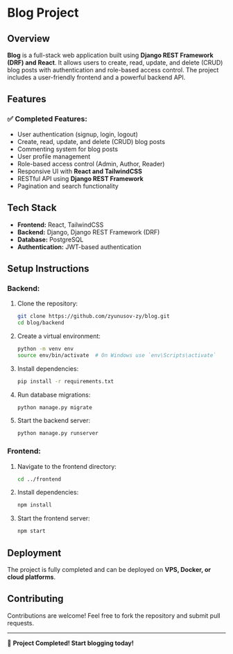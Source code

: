 # Blog Project

## Overview
**Blog** is a full-stack web application built using **Django REST Framework (DRF) and React**. It allows users to create, read, update, and delete (CRUD) blog posts with authentication and role-based access control. The project includes a user-friendly frontend and a powerful backend API.

## Features
### ✅ Completed Features:
- User authentication (signup, login, logout)
- Create, read, update, and delete (CRUD) blog posts
- Commenting system for blog posts
- User profile management
- Role-based access control (Admin, Author, Reader)
- Responsive UI with **React and TailwindCSS**
- RESTful API using **Django REST Framework**
- Pagination and search functionality

## Tech Stack
- **Frontend:** React, TailwindCSS
- **Backend:** Django, Django REST Framework (DRF)
- **Database:** PostgreSQL
- **Authentication:** JWT-based authentication

## Setup Instructions
### Backend:
1. Clone the repository:
   ```sh
   git clone https://github.com/zyunusov-zy/blog.git
   cd blog/backend
   ```
2. Create a virtual environment:
   ```sh
   python -m venv env
   source env/bin/activate  # On Windows use `env\Scripts\activate`
   ```
3. Install dependencies:
   ```sh
   pip install -r requirements.txt
   ```
4. Run database migrations:
   ```sh
   python manage.py migrate
   ```
5. Start the backend server:
   ```sh
   python manage.py runserver
   ```

### Frontend:
1. Navigate to the frontend directory:
   ```sh
   cd ../frontend
   ```
2. Install dependencies:
   ```sh
   npm install
   ```
3. Start the frontend server:
   ```sh
   npm start
   ```

## Deployment
The project is fully completed and can be deployed on **VPS, Docker, or cloud platforms**.

## Contributing
Contributions are welcome! Feel free to fork the repository and submit pull requests.


---
📝 **Project Completed! Start blogging today!**

